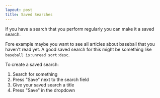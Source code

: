 ```yaml
---
layout: post
title: Saved Searches
---
```


If you have a search that you perform regularly you can make it a saved search.

Fore example maybe you want to see all articles about baseball that you haven't read yet. A good saved search for this might be something like `baseball is:unread sort:desc`.

To create a saved search:

1. Search for something
2. Press "Save" next to the search field
3. Give your saved search a title
4. Press "Save" in the dropdown

